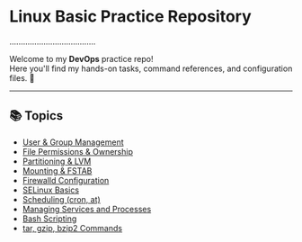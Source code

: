 # Linux Basic Practice Repository
......................................

Welcome to my **DevOps** practice repo!  
Here you'll find my hands-on tasks, command references, and configuration files. 🎯

---


## 📚 Topics

- [User & Group Management](user-group.md)
- [File Permissions & Ownership](permissions-ownership.md)
- [Partitioning & LVM](partitioning-lvm.md)
- [Mounting & FSTAB](mounting-fstab.md)
- [Firewalld Configuration](firewalld-config.md)
- [SELinux Basics](selinux.md)
- [Scheduling (cron, at)](scheduling.md)
- [Managing Services and Processes](Services-Processes.md)
- [Bash Scripting](bash-scripting.md)
- [tar, gzip, bzip2 Commands](tar-gzip.md)
